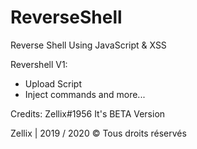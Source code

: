# ReverseShell
Reverse Shell Using JavaScript &amp; XSS

Revershell V1:

- Upload Script
- Inject commands
and more...

Credits: Zellix#1956
It's BETA Version

Zellix | 2019 / 2020 © Tous droits réservés